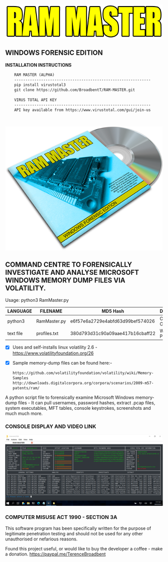 <p align="center">
  <img src="https://github.com/BroadbentT/RAM-MASTER/blob/main/picture1.png">
</p>

## WINDOWS FORENSIC EDITION

**INSTALLATION INSTRUCTIONS**

        RAM MASTER (ALPHA)
        -------------------------------------------------------------
        pip install virustotal3
        git clone https://github.com/BroadbentT/RAM-MASTER.git 
        
        VIRUS TOTAL API KEY
        -------------------------------------------------------------
        API key available from https://www.virustotal.com/gui/join-us
<br>

<p align="center">
  <img src="https://github.com/BroadbentT/RAM-MASTER/blob/main/picture2.png"> 
</p>

## COMMAND CENTRE TO FORENSICALLY INVESTIGATE AND ANALYSE MICROSOFT WINDOWS MEMORY DUMP FILES VIA VOLATILITY.

Usage: python3 RamMaster.py

| LANGUAGE  | FILENAME     | MD5 Hash                         | DESCRIPTION      | VERSION  |
|------     |------        | -------                          | ------           | ----     |
| python3   | RamMaster.py | e6f57e6a2729e4abfd63d99bef574026 | Command Centre   | Forensic |
| text file | profiles.txt | 380d793d31c90a09aae417b16cbaff22 | Windows Profiles | Forensic |

- [x] Uses and self-installs linux volatility 2.6 - https://www.volatilityfoundation.org/26
- [x] Sample memory-dump files can be found here:-</br>

      https://github.com/volatilityfoundation/volatility/wiki/Memory-Samples
      http://downloads.digitalcorpora.org/corpora/scenarios/2009-m57-patents/ram/

A python script file to forensically examine Microsoft Windows memory-dump files - It can pull usernames, password hashes, extract .pcap files, system executables, MFT tables, console keystrokes, screenshots and much much more.

### CONSOLE DISPLAY AND VIDEO LINK
[![RamMater](https://github.com/BroadbentT/RAM-MASTER/blob/main/picture3.png)](https://youtu.be/ERT4LlJhccw "RamMaster")


### COMPUTER MISUSE ACT 1990 - SECTION 3A
This software program has been specifically written for the purpose of legitimate penetration testing and should not be used for any other unauthorised or nefarious reasons.

Found this project useful, or would like to buy the developer a coffee - make a donation.
https://paypal.me/TerenceBroadbent

